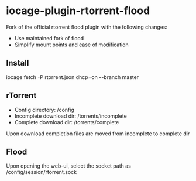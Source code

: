 # iocage-plugin-rtorrent-flood
Fork of the official rtorrent flood plugin with the following changes:
* Use maintained fork of flood
* Simplify mount points and ease of modification

## Install
iocage fetch -P rtorrent.json dhcp=on --branch master

## rTorrent
* Config directory: /config
* Incomplete download dir: /torrents/incomplete
* Complete download dir: /torrents/complete

Upon download completion files are moved from incomplete to complete dir

## Flood

Upon opening the web-ui, select the socket path as /config/session/rtorrent.sock
